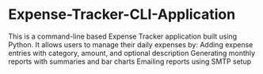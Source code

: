 # Expense-Tracker-CLI-Application
This is a command-line based Expense Tracker application built using Python. It allows users to manage their daily expenses by:  Adding expense entries with category, amount, and optional description  Generating monthly reports with summaries and bar charts  Emailing reports using SMTP setup
